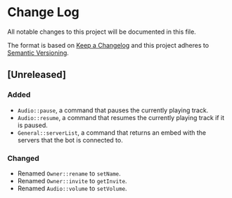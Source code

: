 # Change Log
All notable changes to this project will be documented in this file.

The format is based on [Keep a Changelog](http://keepachangelog.com/)
and this project adheres to [Semantic Versioning](http://semver.org/).

## [Unreleased]

### Added
- `Audio::pause`, a command that pauses the currently playing track.
- `Audio::resume`, a command that resumes the currently playing track if it is paused.
- `General::serverList`, a command that returns an embed with the servers that the bot is connected to.

### Changed
- Renamed `Owner::rename` to `setName`.
- Renamed `Owner::invite` to `getInvite`.
- Renamed `Audio::volume` to `setVolume`.